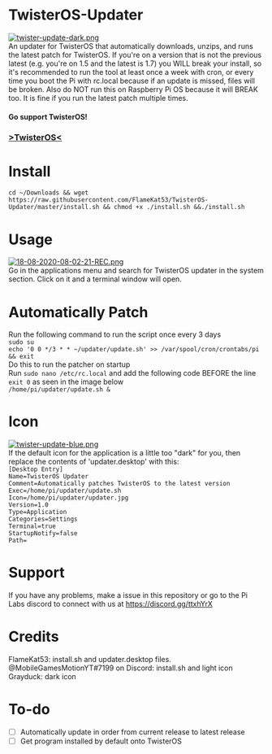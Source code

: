 # TwisterOS-Updater
[![twister-update-dark.png](https://i.postimg.cc/nrkk8y7b/twister-update-dark.png)](https://postimg.cc/p5m8z1qq)<br>
An updater for TwisterOS that automatically downloads, unzips, and runs the latest patch for TwisterOS.
If you're on a version that is not the previous latest (e.g. you're on 1.5 and the latest is 1.7) you WILL break your install, so it's recommended to run the tool at least once a week with cron, or every time you boot the Pi with rc.local because if an update is missed, files will be broken. Also do NOT run this on Raspberry Pi OS because it will BREAK too. It is fine if you run the latest patch multiple times.

#### Go support TwisterOS!</br>
### <a href="https://twisteros.com/">>TwisterOS<</a>

# Install
`cd ~/Downloads && wget https://raw.githubusercontent.com/FlameKat53/TwisterOS-Updater/master/install.sh && chmod +x ./install.sh &&./install.sh`

# Usage
[![18-08-2020-08-02-21-REC.png](https://i.postimg.cc/cHq94jWb/18-08-2020-08-02-21-REC.png)](https://postimg.cc/DWgdxx8r)<br>
Go in the applications menu and search for TwisterOS updater in the system section. Click on it and a terminal window will open.

# Automatically Patch
Run the following command to run the script once every 3 days<br>
`sudo su`<br>
`echo '0 0 */3 * * ~/updater/update.sh' >> /var/spool/cron/crontabs/pi && exit`<br>
Do this to run the patcher on startup<br>
Run `sudo nano /etc/rc.local` and add the following code BEFORE the line `exit 0` as seen in the image below<br>
`/home/pi/updater/update.sh &` 

# Icon
[![twister-update-blue.png](https://i.postimg.cc/tJy5MqsN/twister-update-blue.png)](https://postimg.cc/WFWgDP6d)<br>
If the default icon for the application is a little too "dark" for you, then replace the contents of 'updater.desktop'
with this:<br>
`[Desktop Entry]`<br>
`Name=TwisterOS Updater`<br>
`Comment=Automatically patches TwisterOS to the latest version`<br>
`Exec=/home/pi/updater/update.sh`<br>
`Icon=/home/pi/updater/updater.jpg`<br>
`Version=1.0`<br>
`Type=Application`<br>
`Categories=Settings`<br>
`Terminal=true`<br>
`StartupNotify=false`<br>
`Path=`<br>

# Support
If you have any problems, make a issue in this repository or go to the Pi Labs discord to connect with us at https://discord.gg/ttxhYrX

# Credits
FlameKat53: install.sh and updater.desktop files. 
@MobileGamesMotionYT#7199 on Discord: install.sh and light icon
Grayduck: dark icon

# To-do
- [ ] Automatically update in order from current release to latest release
- [ ] Get program installed by default onto TwisterOS

